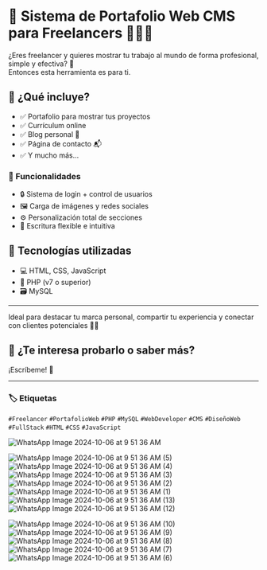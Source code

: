 # 🚀 Sistema de Portafolio Web CMS para Freelancers 👨‍💻🌐

¿Eres freelancer y quieres mostrar tu trabajo al mundo de forma profesional, simple y efectiva? 🎯  
Entonces esta herramienta es para ti.

## 📁 ¿Qué incluye?
- ✅ Portafolio para mostrar tus proyectos  
- ✅ Currículum online  
- ✅ Blog personal 📝  
- ✅ Página de contacto 📬  
- ✅ Y mucho más...

### 🔐 Funcionalidades
- 🔒 Sistema de login + control de usuarios  
- 🖼️ Carga de imágenes y redes sociales  
- ⚙️ Personalización total de secciones  
- 🧠 Escritura flexible e intuitiva  

## 🔧 Tecnologías utilizadas
- 💻 HTML, CSS, JavaScript  
- 🐘 PHP (v7 o superior)  
- 🗃️ MySQL  

---

Ideal para destacar tu marca personal, compartir tu experiencia y conectar con clientes potenciales 🚀✨

## 💬 ¿Te interesa probarlo o saber más?
¡Escríbeme! 📩

---

### 🏷️ Etiquetas  
`#Freelancer` `#PortafolioWeb` `#PHP` `#MySQL` `#WebDeveloper` `#CMS` `#DiseñoWeb` `#FullStack` `#HTML` `#CSS` `#JavaScript`


![WhatsApp Image 2024-10-06 at 9 51 36 AM](https://github.com/user-attachments/assets/323f809b-15cd-45ba-837a-6711f63a439b)

![WhatsApp Image 2024-10-06 at 9 51 36 AM (5)](https://github.com/user-attachments/assets/8ea18de7-a8e0-4f4b-91a0-4beb54b05349)
![WhatsApp Image 2024-10-06 at 9 51 36 AM (4)](https://github.com/user-attachments/assets/5d2d1711-4698-46bc-a618-5c85bf1b6e20)
![WhatsApp Image 2024-10-06 at 9 51 36 AM (3)](https://github.com/user-attachments/assets/ab4ccaed-ac74-43bc-a608-b0e26eda2fc2)
![WhatsApp Image 2024-10-06 at 9 51 36 AM (2)](https://github.com/user-attachments/assets/8708ffe7-c8cf-43c1-90f5-eae781c8a9bc)
![WhatsApp Image 2024-10-06 at 9 51 36 AM (1)](https://github.com/user-attachments/assets/7ead40c6-6d5a-46ed-886f-082de72f7270)
![WhatsApp Image 2024-10-06 at 9 51 36 AM (13)](https://github.com/user-attachments/assets/dbff7f61-b37a-44da-87cc-1d91cf9a7fbc)
![WhatsApp Image 2024-10-06 at 9 51 36 AM (12)](https://github.com/user-attachments/assets/f08e6a66-bcd6-40d3-ac6e-71ad10c6638e)

![WhatsApp Image 2024-10-06 at 9 51 36 AM (10)](https://github.com/user-attachments/assets/9292e6ed-6929-41db-b41e-4dea1097abc6)
![WhatsApp Image 2024-10-06 at 9 51 36 AM (9)](https://github.com/user-attachments/assets/ee81335f-f07e-4a86-bd9a-7f4d97b45eaf)
![WhatsApp Image 2024-10-06 at 9 51 36 AM (8)](https://github.com/user-attachments/assets/093c5eb0-90e1-43a3-95a1-27b1b6225138)
![WhatsApp Image 2024-10-06 at 9 51 36 AM (7)](https://github.com/user-attachments/assets/71c677da-2cbc-4343-a0ca-aeee796b0800)
![WhatsApp Image 2024-10-06 at 9 51 36 AM (6)](https://github.com/user-attachments/assets/d8298fdd-eb2b-436e-97a3-9e0db72209db)




















